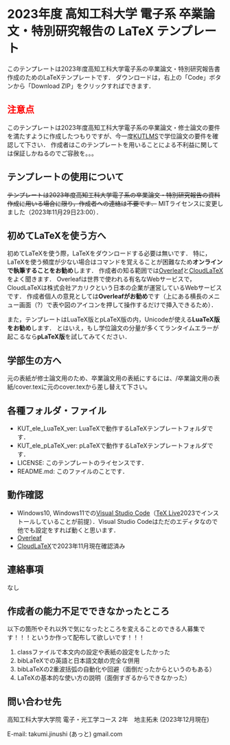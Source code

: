 # 2023年度 高知工科大学 電子系 卒業論文・特別研究報告の LaTeX テンプレート
このテンプレートは2023年度高知工科大学電子系の卒業論文・特別研究報告書作成のためのLaTeXテンプレートです．
ダウンロードは，右上の「Code」ボタンから「Download ZIP」をクリックすればできます．

## <span style="color: red; ">注意点</span>
このテンプレートは2023年度高知工科大学電子系の卒業論文・修士論文の要件を満たすように作成したつもりですが、今一度[KUTLMS](https://lms.kochi-tech.ac.jp/)で学位論文の要件を確認して下さい．
作成者はこのテンプレートを用いることによる不利益に関しては保証しかねるのでご容赦を。。。

## テンプレートの使用について
~~テンプレートは2023年度高知工科大学電子系の卒業論文・特別研究報告の資料作成に用いる場合に限り，作成者への連絡は不要です．~~ 
MITライセンスに変更しました（2023年11月29日23:00）．

## 初めてLaTeXを使う方へ
初めてLaTeXを使う際，LaTeXをダウンロードする必要は無いです．
特に，LaTeXを使う頻度が少ない場合はコマンドを覚えることが困難なため**オンラインで執筆することをお勧め**します．
作成者の知る範囲では[Overleaf](https://www.overleaf.com)と[CloudLaTeX](https://cloudlatex.io)をよく聞きます．
Overleafは世界で使われる有名なWebサービスで，CloudLaTeXは株式会社アカリクという日本の企業が運営しているWebサービスです．
作成者個人の意見としては**Overleafがお勧め**です（上にある横長のメニュー画面（?）で表や図のアイコンを押して操作するだけで挿入できるため）．

また，テンプレートはLuaTeX版とpLaTeX版の内，Unicodeが使える**LuaTeX版をお勧め**します．
とはいえ，もし学位論文の分量が多くてランタイムエラーが起こるなら**pLaTeX版**を試してみてください．

## 学部生の方へ
元の表紙が修士論文用のため、卒業論文用の表紙にするには、/卒業論文用の表紙/cover.texに元のcover.texから差し替えて下さい。

## 各種フォルダ・ファイル
- KUT_ele_LuaTeX_ver: LuaTeXで動作するLaTeXテンプレートフォルダです．
- KUT_ele_pLaTeX_ver: pLaTeXで動作するLaTeXテンプレートフォルダです．
- LICENSE: このテンプレートのライセンスです．
- README.md: このファイルのことです．

## 動作確認
- Windows10, Windows11での[Visual Studio Code](https://code.visualstudio.com/)（[TeX Live](https://texwiki.texjp.org/?TeX%20Live)2023でインストールしていることが前提）．Visual Studio Codeはただのエディタなので他でも設定をすれば動くと思います．
- [Overleaf](https://www.overleaf.com)
- [CloudLaTeX](https://cloudlatex.io)で2023年11月現在確認済み

## 連絡事項
なし

## 作成者の能力不足でできなかったところ
以下の箇所やそれ以外で気になったところを変えることのできる人募集です！！！というか作って配布して欲しいです！！！
1. classファイルで本文内の設定や表紙の設定をしたかった
2. bibLaTeXでの英語と日本語文献の完全な併用
3. bibLaTeXの2重波括弧の自動化や回避（面倒だったからというのもある）
4. LaTeXの基本的な使い方の説明（面倒すぎるからできなかった）

## 問い合わせ先
高知工科大学大学院 電子・光工学コース 2年　地主拓未 (2023年12月現在)

E-mail: takumi.jinushi (あっと) gmail.com

